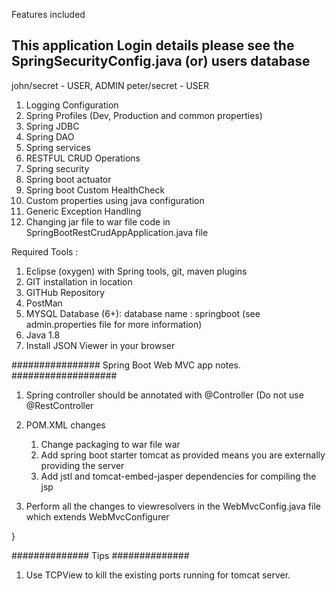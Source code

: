 Features included

## This application Login details please see the SpringSecurityConfig.java (or) users database
john/secret - USER, ADMIN
peter/secret - USER

1. Logging Configuration
2. Spring Profiles (Dev, Production and common properties)
3. Spring JDBC
4. Spring DAO
5. Spring services
6. RESTFUL CRUD Operations
7. Spring security
8. Spring boot actuator
9. Spring boot Custom HealthCheck
10. Custom properties using java configuration
11. Generic Exception Handling
12. Changing jar file to war file code in SpringBootRestCrudAppApplication.java file

Required Tools : 

1. Eclipse (oxygen) with Spring tools, git, maven plugins
2. GIT installation in location
3. GITHub Repository
4. PostMan
5. MYSQL Database (6+): database name : springboot (see admin.properties file for more information)
6. Java 1.8
7. Install JSON Viewer in your browser


################ Spring Boot Web MVC app notes. ###################

1. Spring controller should be annotated with @Controller (Do not use @RestController
2. POM.XML changes
   1. Change packaging to war file <packaging>war</packaging>
   2. Add spring boot starter tomcat as provided means you are externally providing the server
   3. Add jstl and tomcat-embed-jasper dependencies for compiling the jsp

3. Perform all the changes to viewresolvers in the WebMvcConfig.java file which extends WebMvcConfigurer
	
}


############## Tips ##############
1. Use TCPView to kill the existing ports running for tomcat server.
